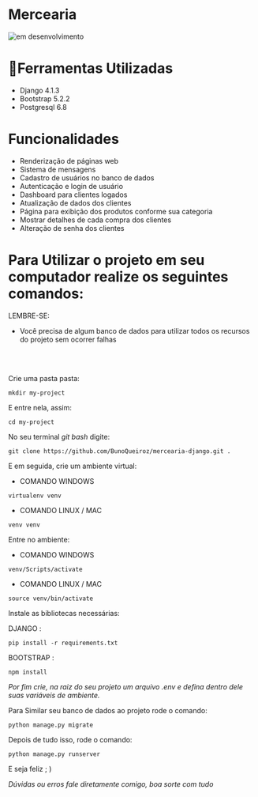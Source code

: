 # Mercearia
![em desenvolvimento](https://img.shields.io/badge/STATUS-EM%20DESENVOLVIMENTO-brightgreen)

# 🔨Ferramentas Utilizadas
* Django 4.1.3
* Bootstrap 5.2.2
* Postgresql 6.8

# Funcionalidades
* Renderização de páginas web
* Sistema de mensagens
* Cadastro de usuários no banco de dados
* Autenticação e login de usuário
* Dashboard para clientes logados
* Atualização de dados dos clientes
* Página para exibição dos produtos conforme sua categoria
* Mostrar detalhes de cada compra dos clientes
* Alteração de senha dos clientes

# Para Utilizar o projeto em seu computador realize os seguintes comandos:
LEMBRE-SE:
* Você precisa de algum banco de dados para utilizar todos os recursos do projeto sem ocorrer falhas
<br>
<br>

Crie uma pasta pasta:
```
mkdir my-project
```
E entre nela, assim:
```
cd my-project
```

No seu terminal *git bash* digite:
``` 
git clone https://github.com/BunoQueiroz/mercearia-django.git .
```

E em seguida, crie um ambiente virtual:

* COMANDO WINDOWS
```
virtualenv venv
```

* COMANDO LINUX / MAC

```
venv venv
```

Entre no ambiente:

* COMANDO WINDOWS
```
venv/Scripts/activate
```

* COMANDO LINUX / MAC

```
source venv/bin/activate
```

Instale as bibliotecas necessárias:

DJANGO :
```
pip install -r requirements.txt
```

BOOTSTRAP :
```
npm install
```

*Por fim crie, na raiz do seu projeto um arquivo .env e defina dentro dele suas variáveis de ambiente.*

Para Similar seu banco de dados ao projeto rode o comando:

```
python manage.py migrate
```

Depois de tudo isso, rode o comando:

```
python manage.py runserver
```
E seja feliz ; )

*Dúvidas ou  erros fale diretamente comigo, boa sorte com tudo*